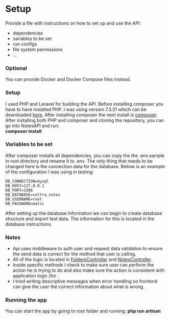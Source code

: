 # Setup

Provide a file with instructions on how to set up and use the API:
* dependencies
* variables to be set
* run configs
* file system permissions
* ...

### Optional
You can provide Docker and Docker Compose files instead.

### Setup
I used PHP and Laravel for building the API.
Before installing composer you have to have installed PHP. I was using version 7.3.31 which can be downloaded [here](https://www.php.net/downloads.php "Download PHP"). After installing composer the next install is [composer](https://getcomposer.org/doc/00-intro.md "Download PHP"). After installing both PHP and composer and cloning the repository, you can go into NotesAPI and run: <br><strong>composer install </strong>

### Variables to be set
After composer installs all dependencies, you can copy the the .env.sample in root directory and rename it to .env. The only thing that needs to be changed here is the connection data for the database. Bellow is an example of the configuration I was using in testing:
```
DB_CONNECTION=mysql
DB_HOST=127.0.0.1
DB_PORT=3306
DB_DATABASE=celtra_notes
DB_USERNAME=root
DB_PASSWORD=matic
```
After setting up the database information we can begin to create database structure and import test data. The information for this is located in the database instructions.

### Notes
* Api uses middleware to auth user and request data validation to ensure the send data is correct for the method that user is calling.
* All of the logic is located in [FoldersController](/NotesAPI/app/Http/Controllers/FoldersController.php) and [NotesController](/NotesAPI/app/Http/Controllers/NotesController.php).
* Inside specific methods I check to make sure user can perform the action he is trying to do and also make sure the action is consistent with application logic (for .
* I tried writing descriptive messages when error handling so frontend can give the user the correct information about what is wrong.


### Running the app
You can start the app by going to root folder and running:  <strong> php run artisan </strong>